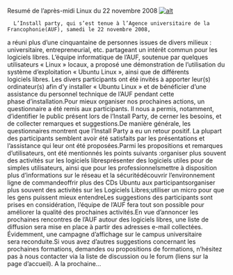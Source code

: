 
 Resumé de l’après-midi Linux du 22 novembre 2008
[![alt](https://github.com/Dakarlug/scrapper/p1000861-150x150.jpg "")](https://github.com/Dakarlug/scrapper/pdf)
    
      L’Install party, qui s’est tenue à l’Agence universitaire de la Francophonie(AUF), samedi le 22 novembre 2008,
a réuni plus d’une cinquantaine de personnes issues de divers milieux :
universitaire, entrepreneurial, etc. partageant un intérêt commun pour
les logiciels libres.
L’équipe informatique de l’AUF, soutenue par quelques utilisateurs «
Linux » locaux, a proposé une démonstration de l’utilisation du système
d’exploitation « Ubuntu Linux », ainsi que de différents logiciels libres.
Les divers participants ont été invités à apporter leur(s)
ordinateur(s) afin d’y installer « Ubuntu Linux » et de bénéficier
d’une assistance du personnel technique de l’AUF pendant cette phase d’installation.Pour mieux organiser nos prochaines actions, un questionnaire a été
remis aux participants. Il nous a permis, notamment, d’identifier le
public présent lors de l’Install Party, de cerner les besoins, et de
collecter remarques et suggestions.De manière générale, les questionnaires montrent que l’Install Party
a eu un retour positif. La plupart des participants semblent avoir été
satisfaits par les présentations et l’assistance qui leur ont été proposées.Parmi les propositions et remarques d’utilisateurs, ont été mentionnés les points suivants :organiser plus souvent des activités sur les logiciels libresprésenter des logiciels utiles pour de simples utilisateurs, ainsi que pour les professionnelsmettre à disposition plus d’informations sur le réseau et la sécuritédécouvrir l’environnement ligne de commandeoffrir plus des CDs Ubuntu aux participantsorganiser plus souvent des activités sur les Logiciels Libres;utiliser un micro pour que les gens puissent mieux entendreLes suggestions des participants sont prises en considération,
l’équipe de l’AUF fera tout son possible pour améliorer la qualité des
prochaines activités.En vue d’annoncer les prochaines rencontres de l’AUF autour des
logiciels libres, une liste de diffusion sera mise en place à partir
des adresses e-mail collectées. Évidemment, une campagne d’affichage
sur le campus universitaire sera reconduite.Si vous avez d’autres suggestions concernant les prochaines
formations, demandes ou propositions de formations, n’hésitez pas à
nous contacter via la liste de discussion ou le forum (liens sur la
page d’accueil). A la prochaine…
    
    
    



    



    



    



    



    



 
    
     